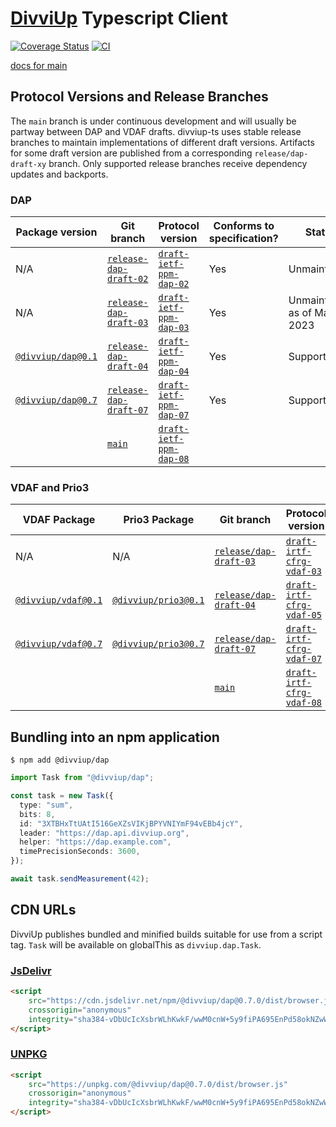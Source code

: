 # [DivviUp](https://divviup.org/) Typescript Client

[![Coverage Status](https://coveralls.io/repos/github/divviup/divviup-ts/badge.svg?branch=main)](https://coveralls.io/github/divviup/divviup-ts?branch=main)
[![CI](https://github.com/divviup/divviup-ts/actions/workflows/ci.yaml/badge.svg)](https://github.com/divviup/divviup-ts/actions/workflows/ci.yaml)

[docs for main](https://divviup.github.io/divviup-ts/)

## Protocol Versions and Release Branches

The `main` branch is under continuous development and will usually be partway between DAP and VDAF
drafts. divviup-ts uses stable release branches to maintain implementations of different draft
versions. Artifacts for some draft version are published from a corresponding `release/dap-draft-xy`
branch. Only supported release branches receive dependency updates and backports.

### DAP

| Package version                     | Git branch                          | Protocol version                  | Conforms to specification? | Status                          |
| ----------------------------------- | ----------------------------------- | --------------------------------- | -------------------------- | ------------------------------- |
| N/A                                 | [`release-dap-draft-02`][branch-02] | [`draft-ietf-ppm-dap-02`][dap-02] | Yes                        | Unmaintained                    |
| N/A                                 | [`release-dap-draft-03`][branch-03] | [`draft-ietf-ppm-dap-03`][dap-03] | Yes                        | Unmaintained as of May 22, 2023 |
| [`@divviup/dap@0.1`][npm-dap-0.1.0] | [`release-dap-draft-04`][branch-04] | [`draft-ietf-ppm-dap-04`][dap-04] | Yes                        | Supported                       |
| [`@divviup/dap@0.7`][npm-dap-0.7.0] | [`release-dap-draft-07`][branch-07] | [`draft-ietf-ppm-dap-07`][dap-07] | Yes                        | Supported                       |
|                                     | [`main`][main]                      | [`draft-ietf-ppm-dap-08`][dap-08] |                            |                                 |

### VDAF and Prio3

| VDAF Package                          | Prio3 Package                           | Git branch                          | Protocol version                     | Conforms to specification? | Status                          |
| ------------------------------------- | --------------------------------------- | ----------------------------------- | ------------------------------------ | -------------------------- | ------------------------------- |
| N/A                                   | N/A                                     | [`release/dap-draft-03`][branch-03] | [`draft-irtf-cfrg-vdaf-03`][vdaf-03] | Yes                        | Unmaintained as of May 22, 2023 |
| [`@divviup/vdaf@0.1`][npm-vdaf-0.1.0] | [`@divviup/prio3@0.1`][npm-prio3-0.1.0] | [`release/dap-draft-04`][branch-04] | [`draft-irtf-cfrg-vdaf-05`][vdaf-05] | Yes                        | Supported                       |
| [`@divviup/vdaf@0.7`][npm-vdaf-0.7.0] | [`@divviup/prio3@0.7`][npm-prio3-0.7.0] | [`release/dap-draft-07`][branch-07] | [`draft-irtf-cfrg-vdaf-07`][vdaf-07] | Yes                        | Supported                       |
|                                       |                                         | [`main`][main]                      | [`draft-irtf-cfrg-vdaf-08`][vdaf-08] |                            |                                 |

## Bundling into an npm application

```
$ npm add @divviup/dap
```

```typescript
import Task from "@divviup/dap";

const task = new Task({
  type: "sum",
  bits: 8,
  id: "3XTBHxTtUAtI516GeXZsVIKjBPYVNIYmF94vEBb4jcY",
  leader: "https://dap.api.divviup.org",
  helper: "https://dap.example.com",
  timePrecisionSeconds: 3600,
});

await task.sendMeasurement(42);
```

## CDN URLs

DivviUp publishes bundled and minified builds suitable for use from a script tag. `Task` will be available on globalThis as `divviup.dap.Task`.

### [JsDelivr](https://www.jsdelivr.com/)
```html
<script
    src="https://cdn.jsdelivr.net/npm/@divviup/dap@0.7.0/dist/browser.js"
    crossorigin="anonymous"
    integrity="sha384-vDbUcIcXsbrWLhKwkF/wwM0cnW+5y9fiPA695EnPd58okNZwWuLsR0NF98zzyNkT">
</script>
```

### [UNPKG](https://unpkg.com/)
```html
<script
    src="https://unpkg.com/@divviup/dap@0.7.0/dist/browser.js"
    crossorigin="anonymous"
    integrity="sha384-vDbUcIcXsbrWLhKwkF/wwM0cnW+5y9fiPA695EnPd58okNZwWuLsR0NF98zzyNkT">
</script>
```


[npm-vdaf-0.1.0]: https://www.npmjs.com/package/@divviup/vdaf/v/0.1.0
[npm-vdaf-0.7.0]: https://www.npmjs.com/package/@divviup/vdaf/v/0.7.0
[npm-prio3-0.1.0]: https://www.npmjs.com/package/@divviup/prio3/v/0.1.0
[npm-prio3-0.7.0]: https://www.npmjs.com/package/@divviup/prio3/v/0.7.0
[npm-dap-0.1.0]: https://www.npmjs.com/package/@divviup/dap/v/0.1.0
[npm-dap-0.7.0]: https://www.npmjs.com/package/@divviup/dap/v/0.7.0
[vdaf-03]: https://datatracker.ietf.org/doc/draft-irtf-cfrg-vdaf/03/
[vdaf-05]: https://datatracker.ietf.org/doc/draft-irtf-cfrg-vdaf/05/
[vdaf-07]: https://datatracker.ietf.org/doc/draft-irtf-cfrg-vdaf/07/
[vdaf-08]: https://datatracker.ietf.org/doc/draft-irtf-cfrg-vdaf/08/
[dap-02]: https://datatracker.ietf.org/doc/draft-ietf-ppm-dap/02/
[dap-03]: https://datatracker.ietf.org/doc/draft-ietf-ppm-dap/03/
[dap-04]: https://datatracker.ietf.org/doc/draft-ietf-ppm-dap/04/
[dap-07]: https://datatracker.ietf.org/doc/draft-ietf-ppm-dap/07/
[dap-08]: https://datatracker.ietf.org/doc/draft-ietf-ppm-dap/08/
[branch-02]: https://github.com/divviup/divviup-ts/tree/release/dap-draft-02
[branch-03]: https://github.com/divviup/divviup-ts/tree/release/dap-draft-03
[branch-04]: https://github.com/divviup/divviup-ts/tree/release/dap-draft-04
[branch-07]: https://github.com/divviup/divviup-ts/tree/release/dap-draft-07
[main]: https://github.com/divviup/divviup-ts/tree/main
